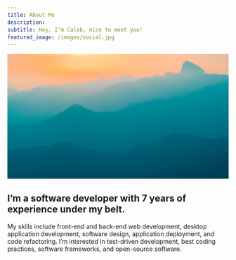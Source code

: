 ```yaml
---
title: About Me
description: 
subtitle: Hey, I’m Caleb, nice to meet you!
featured_image: /images/social.jpg
---
```


![](/images/demo/demo-landscape.jpg)

## I’m a software developer with 7 years of experience under my belt.

My skills include front-end and back-end web development, desktop application development, software design, application deployment, and code refactoring. I’m interested in test-driven development, best coding practices, software frameworks, and open-source software.
